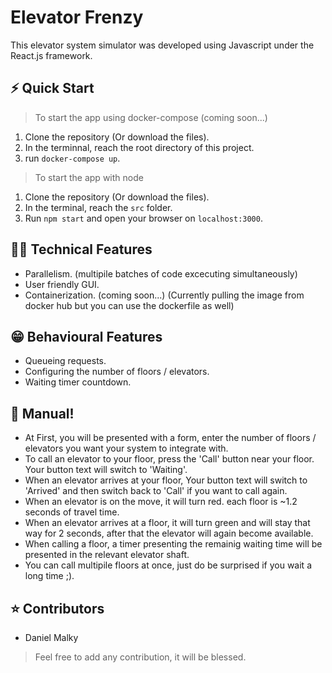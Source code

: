 # Elevator Frenzy

This elevator system simulator was developed using Javascript under the React.js framework.

## ⚡️ Quick Start

> To start the app using docker-compose (coming soon...)

1. Clone the repository (Or download the files).
2. In the terminnal, reach the root directory of this project. 
3. run `docker-compose up`.

> To start the app with node

1. Clone the repository (Or download the files).
2. In the terminal, reach the `src` folder.
3. Run `npm start` and open your browser on `localhost:3000`.

## 👨‍💻 Technical Features
* Parallelism. (multipile batches of code excecuting simultaneously)
* User friendly GUI.
* Containerization. (coming soon...) (Currently pulling the image from docker hub but you can use the dockerfile as well)

## 😁 Behavioural Features
* Queueing requests.
* Configuring the number of floors / elevators.
* Waiting timer countdown.

## 📖 Manual!
* At First, you will be presented with a form, enter the number of floors / elevators you want your system to integrate with.
* To call an elevator to your floor, press the 'Call' button near your floor. Your button text will switch to 'Waiting'.
* When an elevator arrives at your floor, Your button text will switch to 'Arrived' and then switch back to 'Call' if you want to call again.
* When an elevator is on the move, it will turn red. each floor is ~1.2 seconds of travel time.
* When an elevator arrives at a floor, it will turn green and will stay that way for 2 seconds, after that the elevator will again become available.
* When calling a floor, a timer presenting the remainig waiting time will be presented in the relevant elevator shaft.
* You can call multipile floors at once, just do be surprised if you wait a long time ;).


## ⭐️ Contributors

* Daniel Malky

> Feel free to add any contribution, it will be blessed.

